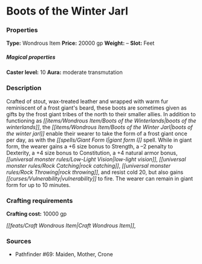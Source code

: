 ﻿---
Title: "Boots of the Winter Jarl"
Type: "Wondrous Item"
Price: "20000 gp"
Weight: "–"
Slot: "Feet"
Caster level: "10"
Aura: "moderate transmutation"
Description: |
  "Crafted of stout, wax-treated leather and wrapped with warm fur reminiscent of a frost giant's beard, these boots are sometimes given as gifts by the frost giant tribes of the north to their smaller allies. In addition to functioning as _boots of the winterlands_, the _boots of the winter jarl_ enable their wearer to take the form of a frost giant once per day, as with the _giant form I_ spell. While in giant form, the wearer gains a +6 size bonus to Strength, a –2 penalty to Dexterity, a +4 size bonus to Constitution, a +4 natural armor bonus, low-light vision, rock catching, rock throwing, and resist cold 20, but also gains vulnerability to fire. The wearer can remain in giant form for up to 10 minutes."
Crafting cost: "10000 gp"
Sources: "['Pathfinder #69: Maiden, Mother, Crone']"
---

# Boots of the Winter Jarl

### Properties

**Type:** Wondrous Item **Price:** 20000 gp **Weight:** – **Slot:** Feet

##### Magical properties

**Caster level:** 10 **Aura:** moderate transmutation

### Description

Crafted of stout, wax-treated leather and wrapped with warm fur reminiscent of a frost giant's beard, these boots are sometimes given as gifts by the frost giant tribes of the north to their smaller allies. In addition to functioning as _[[items/Wondrous Item/Boots of the Winterlands|boots of the winterlands]]_, the _[[items/Wondrous Item/Boots of the Winter Jarl|boots of the winter jarl]]_ enable their wearer to take the form of a frost giant once per day, as with the _[[spells/Giant Form I|giant form I]]_ spell. While in giant form, the wearer gains a +6 size bonus to Strength, a –2 penalty to Dexterity, a +4 size bonus to Constitution, a +4 natural armor bonus, _[[universal monster rules/Low-Light Vision|low-light vision]]_, _[[universal monster rules/Rock Catching|rock catching]]_, _[[universal monster rules/Rock Throwing|rock throwing]]_, and resist cold 20, but also gains _[[curses/Vulnerability|vulnerability]]_ to fire. The wearer can remain in giant form for up to 10 minutes.

### Crafting requirements

**Crafting cost:** 10000 gp

_[[feats/Craft Wondrous Item|Craft Wondrous Item]]_,

### Sources

* Pathfinder #69: Maiden, Mother, Crone